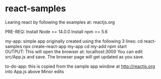 # react-samples

Learing react by following the examples at: reactjs.org

PRE-REQ:
    Install Node >= 14.0.0
    Install npm  >= 5.6 


my-app: simple app originally created using the following 3 lines:
    cd react-samples
    npx create-react-app my-app
    cd my-add
    npm start    
    OUTPUT:
    This will open the browser at: localhost:3000
    You can edit src/App.js and save. The browser page will get updated as you save.

 to-do-app: this is copied from the sample app window at http://reactjs.org  into App.js above 
            Minor edits 
            
               



